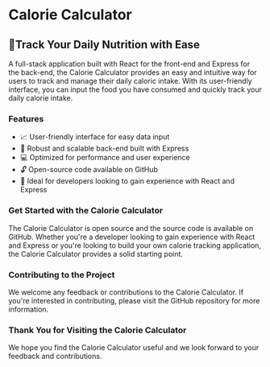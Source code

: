 # Calorie Calculator 

## 💪Track Your Daily Nutrition with Ease 

A full-stack application built with React for the front-end and Express for the back-end, the Calorie Calculator provides an easy and intuitive way for users to track and manage their daily caloric intake. With its user-friendly interface, you can input the food you have consumed and quickly track your daily calorie intake. 



### Features 

- 📈 User-friendly interface for easy data input
- 💪 Robust and scalable back-end built with Express 
- 💻 Optimized for performance and user experience 
- 🔓 Open-source code available on GitHub 
- 🚀 Ideal for developers looking to gain experience with React and Express 

### Get Started with the Calorie Calculator 

The Calorie Calculator is open source and the source code is available on GitHub. Whether you're a developer looking to gain experience with React and Express or you're looking to build your own calorie tracking application, the Calorie Calculator provides a solid starting point. 

### Contributing to the Project 

We welcome any feedback or contributions to the Calorie Calculator. If you're interested in contributing, please visit the GitHub repository for more information. 

### Thank You for Visiting the Calorie Calculator 

We hope you find the Calorie Calculator useful and we look forward to your feedback and contributions. 
